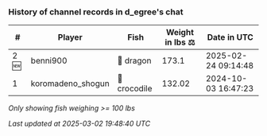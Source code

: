 ### History of channel records in d_egree's chat
| # | Player | Fish | Weight in lbs ⚖️ | Date in UTC |
|-----|------|--------|-----------|---------|
| 2 🆕 | benni900 | 🐉 dragon | 173.1 | 2025-02-24 09:14:48 |
| 1   | koromadeno_shogun | 🐊 crocodile | 132.02 | 2024-10-03 16:47:23 |

_Only showing fish weighing >= 100 lbs_

_Last updated at 2025-03-02 19:48:40 UTC_